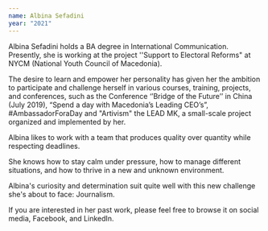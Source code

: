 ```yaml
---
name: Albina Sefadini
year: "2021"
---
```

Albina Sefadini holds a BA degree in International Communication. Presently, she is working at the project ''Support to Electoral Reforms" at NYCM (National Youth Council of Macedonia).

The desire to learn and empower her personality has given her the ambition to participate and challenge herself in various courses, training, projects, and conferences, such as the Conference ‘’Bridge of the Future’’ in China (July 2019), “Spend a day with Macedonia’s Leading CEO’s”, #AmbassadorForaDay and "Artivism" the LEAD MK, a small-scale project organized and implemented by her.

Albina likes to work with a team that produces quality over quantity while respecting deadlines.

She knows how to stay calm under pressure, how to manage different situations, and how to thrive in a new and unknown environment.

Albina's curiosity and determination suit quite well with this new challenge she's about to face: Journalism. 

If you are interested in her past work, please feel free to browse it on social media, Facebook, and LinkedIn.